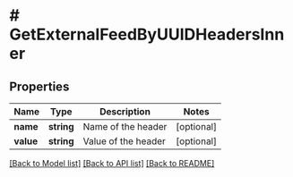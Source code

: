 # # GetExternalFeedByUUIDHeadersInner

## Properties

Name | Type | Description | Notes
------------ | ------------- | ------------- | -------------
**name** | **string** | Name of the header | [optional]
**value** | **string** | Value of the header | [optional]

[[Back to Model list]](../../README.md#models) [[Back to API list]](../../README.md#endpoints) [[Back to README]](../../README.md)
